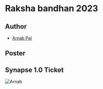 # Raksha bandhan 2023


## Author


- [Arnab Pal](https://github.com/arnabpal16)

## Poster





## Synapse 1.0 Ticket

![Arnab](https://user-images.githubusercontent.com/109953155/214651177-1c96284a-71eb-4341-9b88-e1e1f4c1d5a9.png)
